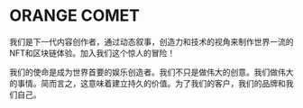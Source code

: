 # ORANGE COMET

我们是下一代内容创作者，通过动态叙事，创造力和技术的视角来制作世界一流的NFT和区块链体验。加入我们这个惊人的冒险！

我们的使命是成为世界首要的娱乐创造者。我们不只是做伟大的创意。我们做伟大的事情。简而言之，这意味着建立持久的价值。为了我们的客户，我们的品牌和我们自己。
